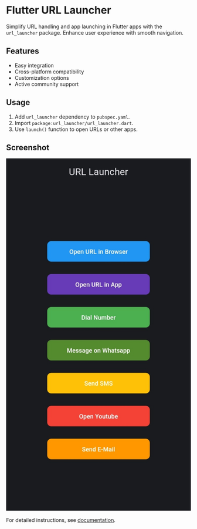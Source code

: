 # Flutter URL Launcher

Simplify URL handling and app launching in Flutter apps with the `url_launcher` package. Enhance user experience with smooth navigation.

## Features
- Easy integration
- Cross-platform compatibility
- Customization options
- Active community support

## Usage
1. Add `url_launcher` dependency to `pubspec.yaml`.
2. Import `package:url_launcher/url_launcher.dart`.
3. Use `launch()` function to open URLs or other apps.

## Screenshot
![UI](https://github.com/ckkashi/url_launcher_flutter/blob/master/ss.jpg)

For detailed instructions, see [documentation](https://pub.dev/packages/url_launcher).
